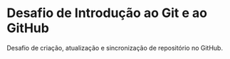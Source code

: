 # Desafio de Introdução ao Git e ao GitHub
Desafio de criação, atualização e sincronização de repositório no GitHub.
